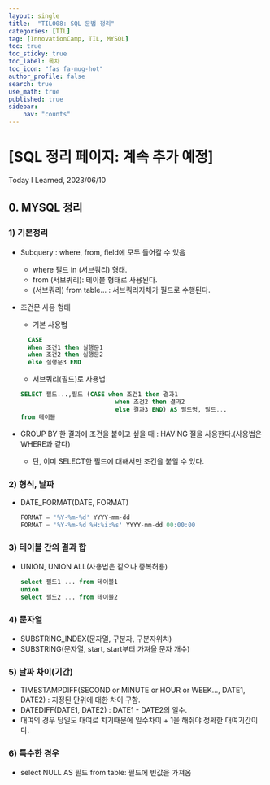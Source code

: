 ```yaml
---
layout: single
title:  "TIL008: SQL 문법 정리"
categories: [TIL]
tag: [InnovationCamp, TIL, MYSQL] 
toc: true
toc_sticky: true
toc_label: 목차
toc_icon: "fas fa-mug-hot"
author_profile: false
search: true
use_math: true
published: true
sidebar:
    nav: "counts"
---
```


# [SQL 정리 페이지: 계속 추가 예정]
Today I Learned, 2023/06/10

## 0. MYSQL 정리


### 1) 기본정리
  - Subquery : where, from, field에 모두 들어갈 수 있음
    - where 필드 in (서브쿼리) 형태.
    - from (서브쿼리): 테이블 형태로 사용된다.
    - (서브쿼리) from table... : 서브쿼리자체가 필드로 수행된다.
  - 조건문 사용 형태
    - 기본 사용법

    ```sql
      CASE 
      When 조건1 then 실행문1 
      when 조건2 then 실행문2
      else 실행문3 END
    ```

    - 서브쿼리(필드)로 사용법

    ```sql
    SELECT 필드...,필드 (CASE when 조건1 then 결과1
                              when 조건2 then 결과2
                              else 결과3 END) AS 필드명, 필드...
    from 테이블
    ```
  - GROUP BY 한 결과에 조건을 붙이고 싶을 때 : HAVING 절을 사용한다.(사용법은 WHERE과 같다)
    - 단, 이미 SELECT한 필드에 대해서만 조건을 붙일 수 있다.


### 2) 형식, 날짜
  - DATE_FORMAT(DATE, FORMAT)

    ```sql 
    FORMAT = '%Y-%m-%d' YYYY-mm-dd
    FORMAT = '%Y-%m-%d %H:%i:%s' YYYY-mm-dd 00:00:00
    ```

### 3) 테이블 간의 결과 합
  - UNION, UNION ALL(사용법은 같으나 중복허용)

    ```sql
    select 필드1 ... from 테이블1
    union
    select 필드2 ... from 테이블2
    ```

### 4) 문자열
  - SUBSTRING_INDEX(문자열, 구분자, 구분자위치)
  - SUBSTRING(문자열, start, start부터 가져올 문자 개수) 


### 5) 날짜 차이(기간)
  - TIMESTAMPDIFF(SECOND or MINUTE or HOUR or WEEK..., DATE1, DATE2) : 지정된 단위에 대한 차이 구함.
  - DATEDIFF(DATE1, DATE2) : DATE1 - DATE2의 일수.
   - 대여의 경우 당일도 대여로 치기때문에 일수차이 + 1을 해줘야 정확한 대여기간이다.

### 6) 특수한 경우    
  - select NULL AS 필드 from table: 필드에 빈값을 가져옴

